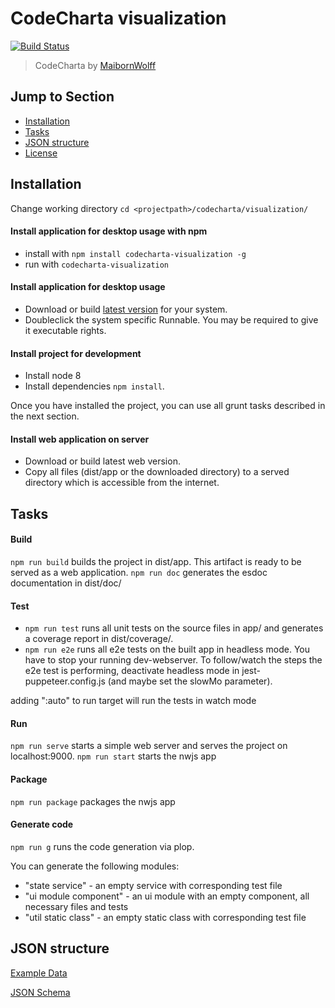 # CodeCharta visualization

[![Build Status](https://travis-ci.org/MaibornWolff/codecharta.svg?branch=main)](https://travis-ci.org/MaibornWolff/codecharta)

> CodeCharta by [MaibornWolff](https://www.maibornwolff.de)

## Jump to Section

-   [Installation](#installation)
-   [Tasks](#tasks)
-   [JSON structure](#json-structure)
-   [License](LICENSE.md)

## Installation

Change working directory `cd <projectpath>/codecharta/visualization/`

#### Install application for desktop usage with npm

-   install with `npm install codecharta-visualization -g`
-   run with `codecharta-visualization`

#### Install application for desktop usage

-   Download or build [latest version](https://github.com/MaibornWolff/codecharta/releases/latest) for your system.
-   Doubleclick the system specific Runnable. You may be required to give it executable rights.

#### Install project for development

-   Install node 8
-   Install dependencies `npm install`.

Once you have installed the project, you can use all grunt tasks described in the next section.

#### Install web application on server

-   Download or build latest web version.
-   Copy all files (dist/app or the downloaded directory) to a served directory which is accessible from the internet.

## Tasks

#### Build

`npm run build` builds the project in dist/app. This artifact is ready to be served as a web application.
`npm run doc` generates the esdoc documentation in dist/doc/

#### Test

-   `npm run test` runs all unit tests on the source files in app/ and generates a coverage report in dist/coverage/.
-   `npm run e2e` runs all e2e tests on the built app in headless mode. You have to stop your running dev-webserver.
    To follow/watch the steps the e2e test is performing, deactivate headless mode in jest-puppeteer.config.js (and maybe set the slowMo parameter).

adding ":auto" to run target will run the tests in watch mode

#### Run

`npm run serve` starts a simple web server and serves the project on localhost:9000.
`npm run start` starts the nwjs app

#### Package

`npm run package` packages the nwjs app

#### Generate code

`npm run g` runs the code generation via plop.

You can generate the following modules:

-   "state service" - an empty service with corresponding test file
-   "ui module component" - an ui module with an empty component, all necessary files and tests
-   "util static class" - an empty static class with corresponding test file

## JSON structure

[Example Data](/visualization/app/codeCharta/assets/sample1.cc.json)

[JSON Schema](/visualization/app/codeCharta/util/generatedSchema.json)

